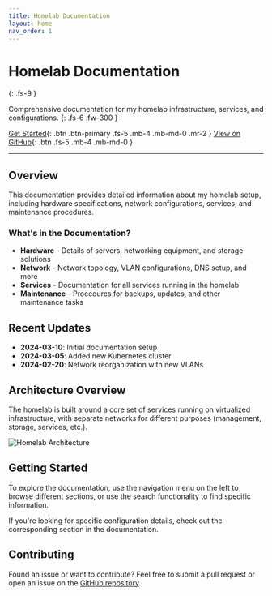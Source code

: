 ```yaml
---
title: Homelab Documentation
layout: home
nav_order: 1
---
```


# Homelab Documentation
{: .fs-9 }

Comprehensive documentation for my homelab infrastructure, services, and configurations.
{: .fs-6 .fw-300 }

[Get Started](docs/hardware){: .btn .btn-primary .fs-5 .mb-4 .mb-md-0 .mr-2 }
[View on GitHub](https://github.com/homelab-bg/homelab){: .btn .fs-5 .mb-4 .mb-md-0 }

---

## Overview

This documentation provides detailed information about my homelab setup, including hardware specifications, network configurations, services, and maintenance procedures.

### What's in the Documentation?

- **Hardware** - Details of servers, networking equipment, and storage solutions
- **Network** - Network topology, VLAN configurations, DNS setup, and more
- **Services** - Documentation for all services running in the homelab
- **Maintenance** - Procedures for backups, updates, and other maintenance tasks

## Recent Updates

- **2024-03-10**: Initial documentation setup
- **2024-03-05**: Added new Kubernetes cluster
- **2024-02-20**: Network reorganization with new VLANs

## Architecture Overview

The homelab is built around a core set of services running on virtualized infrastructure, with separate networks for different purposes (management, storage, services, etc.).

![Homelab Architecture](/assets/images/homelab-architecture.png)

## Getting Started

To explore the documentation, use the navigation menu on the left to browse different sections, or use the search functionality to find specific information.

If you're looking for specific configuration details, check out the corresponding section in the documentation.

## Contributing

Found an issue or want to contribute? Feel free to submit a pull request or open an issue on the [GitHub repository](https://github.com/homelab-bg/homelab-docs).